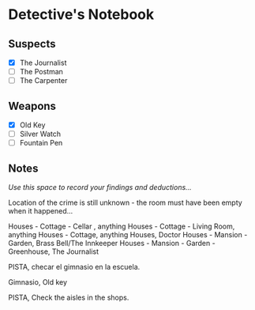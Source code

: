 # Detective's Notebook

## Suspects
- [x] The Journalist
- [ ] The Postman
- [ ] The Carpenter

## Weapons
- [x] Old Key
- [ ] Silver Watch
- [ ] Fountain Pen

## Notes
*Use this space to record your findings and deductions...*

Location of the crime is still unknown - the room must have been empty when it happened...

Houses - Cottage - Cellar , anything 
Houses - Cottage - Living Room, anything 
Houses - Cottage, anything
Houses, Doctor
Houses - Mansion - Garden, Brass Bell/The Innkeeper
Houses - Mansion - Garden - Greenhouse, The Journalist 

PISTA, checar el gimnasio en la escuela. 

Gimnasio, Old key

PISTA, Check the aisles in the shops.